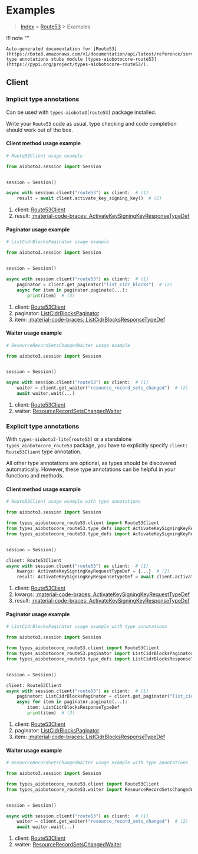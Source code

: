 # Examples

> [Index](../README.md) > [Route53](./README.md) > Examples

!!! note ""

    Auto-generated documentation for [Route53](https://boto3.amazonaws.com/v1/documentation/api/latest/reference/services/route53.html#route53)
    type annotations stubs module [types-aiobotocore-route53](https://pypi.org/project/types-aiobotocore-route53/).

## Client

### Implicit type annotations

Can be used with `types-aioboto3[route53]` package installed.

Write your `Route53` code as usual,
type checking and code completion should work out of the box.



#### Client method usage example

```python
# Route53Client usage example

from aioboto3.session import Session


session = Session()

async with session.client("route53") as client:  # (1)
    result = await client.activate_key_signing_key()  # (2)
```

1. client: [Route53Client](./client.md)
2. result: [:material-code-braces: ActivateKeySigningKeyResponseTypeDef](./type_defs.md#activatekeysigningkeyresponsetypedef)



#### Paginator usage example

```python
# ListCidrBlocksPaginator usage example

from aioboto3.session import Session


session = Session()

async with session.client("route53") as client:  # (1)
    paginator = client.get_paginator("list_cidr_blocks")  # (2)
    async for item in paginator.paginate(...):
        print(item)  # (3)
```

1. client: [Route53Client](./client.md)
2. paginator: [ListCidrBlocksPaginator](./paginators.md#listcidrblockspaginator)
3. item: [:material-code-braces: ListCidrBlocksResponseTypeDef](./type_defs.md#listcidrblocksresponsetypedef)



#### Waiter usage example

```python
# ResourceRecordSetsChangedWaiter usage example

from aioboto3.session import Session


session = Session()

async with session.client("route53") as client:  # (1)
    waiter = client.get_waiter("resource_record_sets_changed")  # (2)
    await waiter.wait(...)
```

1. client: [Route53Client](./client.md)
2. waiter: [ResourceRecordSetsChangedWaiter](./waiters.md#resourcerecordsetschangedwaiter)


### Explicit type annotations

With `types-aioboto3-lite[route53]`
or a standalone `types_aiobotocore_route53` package, you have to explicitly specify
`client: Route53Client` type annotation.

All other type annotations are optional, as types should be discovered automatically.
However, these type annotations can be helpful in your functions and methods.


#### Client method usage example

```python
# Route53Client usage example with type annotations

from aioboto3.session import Session

from types_aiobotocore_route53.client import Route53Client
from types_aiobotocore_route53.type_defs import ActivateKeySigningKeyResponseTypeDef
from types_aiobotocore_route53.type_defs import ActivateKeySigningKeyRequestTypeDef


session = Session()

client: Route53Client
async with session.client("route53") as client:  # (1)
    kwargs: ActivateKeySigningKeyRequestTypeDef = {...}  # (2)
    result: ActivateKeySigningKeyResponseTypeDef = await client.activate_key_signing_key(**kwargs)  # (3)
```

1. client: [Route53Client](./client.md)
2. kwargs: [:material-code-braces: ActivateKeySigningKeyRequestTypeDef](./type_defs.md#activatekeysigningkeyrequesttypedef)
3. result: [:material-code-braces: ActivateKeySigningKeyResponseTypeDef](./type_defs.md#activatekeysigningkeyresponsetypedef)



#### Paginator usage example

```python
# ListCidrBlocksPaginator usage example with type annotations

from aioboto3.session import Session

from types_aiobotocore_route53.client import Route53Client
from types_aiobotocore_route53.paginator import ListCidrBlocksPaginator
from types_aiobotocore_route53.type_defs import ListCidrBlocksResponseTypeDef


session = Session()

client: Route53Client
async with session.client("route53") as client:  # (1)
    paginator: ListCidrBlocksPaginator = client.get_paginator("list_cidr_blocks")  # (2)
    async for item in paginator.paginate(...):
        item: ListCidrBlocksResponseTypeDef
        print(item)  # (3)
```

1. client: [Route53Client](./client.md)
2. paginator: [ListCidrBlocksPaginator](./paginators.md#listcidrblockspaginator)
3. item: [:material-code-braces: ListCidrBlocksResponseTypeDef](./type_defs.md#listcidrblocksresponsetypedef)



#### Waiter usage example

```python
# ResourceRecordSetsChangedWaiter usage example with type annotations

from aioboto3.session import Session

from types_aiobotocore_route53.client import Route53Client
from types_aiobotocore_route53.waiter import ResourceRecordSetsChangedWaiter


session = Session()

async with session.client("route53") as client:  # (1)
    waiter = client.get_waiter("resource_record_sets_changed")  # (2)
    await waiter.wait(...)
```

1. client: [Route53Client](./client.md)
2. waiter: [ResourceRecordSetsChangedWaiter](./waiters.md#resourcerecordsetschangedwaiter)


